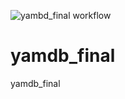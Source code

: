 ![yambd_final workflow](https://github.com/BattleMageBro/yamdb_final/workflows/yambd_final%20workflow/badge.svg)
# yamdb_final
yamdb_final
